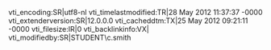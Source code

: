 vti_encoding:SR|utf8-nl
vti_timelastmodified:TR|28 May 2012 11:37:37 -0000
vti_extenderversion:SR|12.0.0.0
vti_cacheddtm:TX|25 May 2012 09:21:11 -0000
vti_filesize:IR|0
vti_backlinkinfo:VX|
vti_modifiedby:SR|STUDENT\\c.smith
